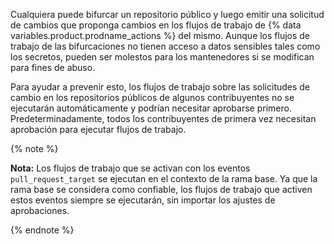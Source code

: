 Cualquiera puede bifurcar un repositorio público y luego emitir una solicitud de cambios que proponga cambios en los flujos de trabajo de {% data variables.product.prodname_actions %} del mismo. Aunque los flujos de trabajo de las bifurcaciones no tienen acceso a datos sensibles tales como los secretos, pueden ser molestos para los mantenedores si se modifican para fines de abuso.

Para ayudar a prevenir esto, los flujos de trabajo sobre las solicitudes de cambio en los repositorios públicos de algunos contribuyentes no se ejecutarán automáticamente y podrían necesitar aprobarse primero. Predeterminadamente, todos los contribuyentes de primera vez necesitan aprobación para ejecutar flujos de trabajo.

{% note %}

**Nota:** Los flujos de trabajo que se activan con los eventos `pull_request_target` se ejecutan en el contexto de la rama base. Ya que la rama base se considera como confiable, los flujos de trabajo que activen estos eventos siempre se ejecutarán, sin importar los ajustes de aprobaciones.

{% endnote %}
